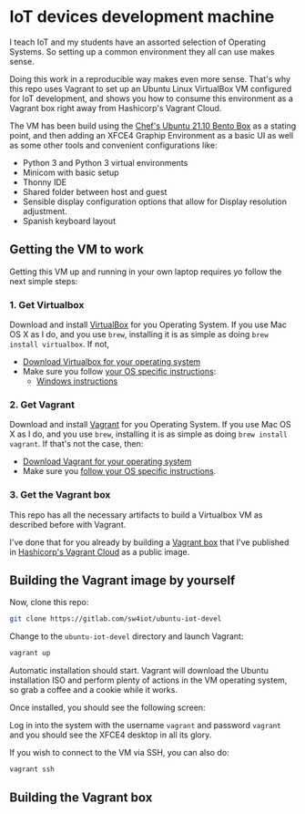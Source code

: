 # IoT devices development machine

I teach IoT and my students have an assorted selection of Operating Systems. So setting up a common environment they all can use makes sense.

Doing this work in a reproducible way makes even more sense. That's why this repo uses Vagrant to set up an Ubuntu Linux VirtualBox VM configured for IoT development, and shows you how to consume this environment as a Vagrant box right away from Hashicorp's Vagrant Cloud.

The VM has been build using the [Chef's Ubuntu 21.10 Bento Box](https://app.vagrantup.com/bento/boxes/ubuntu-21.10) as a stating point, and then adding an XFCE4 Graphip Environment as a basic UI as well as some other tools and convenient configurations like:

- Python 3 and Python 3 virtual environments
- Minicom with basic setup
- Thonny IDE
- Shared folder between host and guest
- Sensible display configuration options that allow for Display resolution adjustment.
- Spanish keyboard layout

## Getting the VM to work
Getting this VM up and running in your own laptop requires yo follow the next simple steps:

### 1. Get Virtualbox
Download and install [VirtualBox](https://www.virtualbox.org) for you Operating System. If you use Mac OS X as I do, and you use `brew`, installing it is as simple as doing `brew install virtualbox`. If not,
- [Download Virtualbox for your operating system](https://www.virtualbox.org/wiki/Downloads)
- Make sure you follow [your OS specific instructions](https://www.virtualbox.org/manual/ch02.html):
  - [Windows instructions](https://www.virtualbox.org/manual/ch02.html#installation_windows)

### 2. Get Vagrant
Download and install [Vagrant](https://www.vagrantup.com/) for you Operating System. If you use Mac OS X as I do, and you use `brew`, installing it is as simple as doing `brew install vagrant`. If that's not the case, then:
- [Download Vagrant for your operating system](https://www.vagrantup.com/downloads)
-  Make sure you [follow your OS specific instructions](https://www.vagrantup.com/docs/installation#installing-vagrant).

### 3. Get the Vagrant box
This repo has all the necessary artifacts to build a Virtualbox VM as described before with Vagrant.

I've done that for you already by building a [Vagrant box](https://www.vagrantup.com/docs/boxes) that I've published in [Hashicorp's Vagrant Cloud](https://www.vagrantup.com/docs/boxes) as a public image.



## Building the Vagrant image by yourself

Now, clone this repo:

```bash
git clone https://gitlab.com/sw4iot/ubuntu-iot-devel
```

Change to the `ubuntu-iot-devel` directory and launch Vagrant:
```bash
vagrant up
```

Automatic installation should start. Vagrant will download the Ubuntu installation ISO and perform plenty of actions in the VM operating system, so grab a coffee and a cookie while it works.

Once installed, you should see the following screen:


Log in into the system with the username `vagrant` and password `vagrant` and you should see the XFCE4 desktop in all its glory.

If you wish to connect to the VM via SSH, you can also do:

```bash
vagrant ssh
```

## Building the Vagrant box

